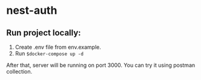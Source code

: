 # nest-auth

## Run project locally:
1. Create .env file from env.example.
2. Run ```$docker-compose up -d```

After that, server will be running on port 3000.
You can try it using postman collection.